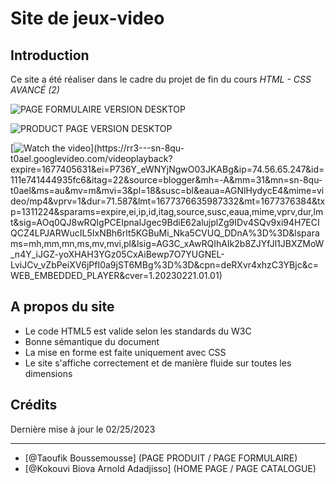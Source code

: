 # Site de jeux-video

## Introduction

Ce site a été réaliser dans le cadre du projet de fin du cours *HTML - CSS AVANCÉ (2)*

![PAGE FORMULAIRE VERSION DESKTOP](https://blogger.googleusercontent.com/img/b/R29vZ2xl/AVvXsEjig9gapdYtsAmmNZ9R7TeQl1wkX39UypqXE8Atm6c0NRwwqSesPIKSutaXN9JwTU9e13R_mv8xTfzL8zT5pfq-BTOTqNMePTG2yiNyKEDgNe15jPlTC-4H-pdJRUrWNrQPpYoL20J8ZJE5TKuXQmzCA2fDcwj9I1u44WPxbcyWOPW4lHSHKDt43ro0/s1600/produit.png "PAGE FORMULAIRE VERSION DESKTOP")


![PRODUCT PAGE VERSION DESKTOP](https://blogger.googleusercontent.com/img/b/R29vZ2xl/AVvXsEgUBbejubkUkCiX3yOUgq6D8cYnOyfSSGDCwxBZnPaI0fbTYQG_4V64FAJCW7YzWu5bohHIZuySb0b2hD9UiVpIoAFg2Dc6FFKPHqLIRq6xt7Ve3C-dQsQBW18OUBYvDw8DpTUNJhRN91OYeeVWnm39HnTd0GxA5EXIWR9I1XAWvhZMnhE7W5fffjim/s1600/formulaire.png "PRODUCT PAGE VERSION DESKTOP")

[![Watch the video]([https://i.imgur.com/vKb2F1B.png](https://blogger.googleusercontent.com/img/b/R29vZ2xl/AVvXsEjig9gapdYtsAmmNZ9R7TeQl1wkX39UypqXE8Atm6c0NRwwqSesPIKSutaXN9JwTU9e13R_mv8xTfzL8zT5pfq-BTOTqNMePTG2yiNyKEDgNe15jPlTC-4H-pdJRUrWNrQPpYoL20J8ZJE5TKuXQmzCA2fDcwj9I1u44WPxbcyWOPW4lHSHKDt43ro0/s1600/produit.png))](https://rr3---sn-8qu-t0ael.googlevideo.com/videoplayback?expire=1677405631&ei=P736Y_eWNYjNgwO03JKABg&ip=74.56.65.247&id=111e741444935fc6&itag=22&source=blogger&mh=-A&mm=31&mn=sn-8qu-t0ael&ms=au&mv=m&mvi=3&pl=18&susc=bl&eaua=AGNlHydycE4&mime=video/mp4&vprv=1&dur=71.587&lmt=1677376635987332&mt=1677376384&txp=1311224&sparams=expire,ei,ip,id,itag,source,susc,eaua,mime,vprv,dur,lmt&sig=AOq0QJ8wRQIgPCEIpnalJgec9BdiE62alujplZg9IDv4SQv9xi94H7ECIQCZ4LPJARWucIL5IxNBh6rlt5KGBuMi_Nka5CVUQ_DDnA%3D%3D&lsparams=mh,mm,mn,ms,mv,mvi,pl&lsig=AG3C_xAwRQIhAIk2b8ZJYfJl1JBXZMoW_n4Y_iJGZ-yoXHAH3YGz05CxAiBewp7O7YUGNEL-LviJCv_vZbPeiXV6jPfI0a9jST6MBg%3D%3D&cpn=deRXvr4xhzC3YBjc&c=WEB_EMBEDDED_PLAYER&cver=1.20230221.01.01)



## A propos du site

- Le code HTML5 est valide selon les standards du W3C
- Bonne sémantique du document
- La mise en forme est faite uniquement avec CSS
- Le site s'affiche correctement et de manière fluide sur toutes les dimensions

## Crédits

Dernière mise à jour le 02/25/2023

------------------

- [@Taoufik Boussemousse] (PAGE PRODUIT / PAGE FORMULAIRE)
- [@Kokouvi Biova Arnold Adadjisso] (HOME PAGE / PAGE CATALOGUE)
